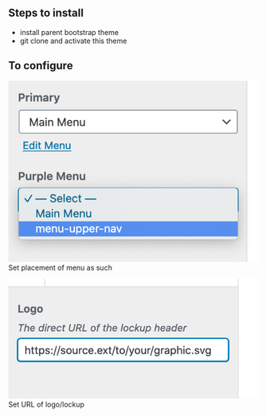 


## Steps to install

- install parent bootstrap theme
- git clone and activate this theme

## To configure

![set menu <](./imgs/menu_locations.png)
Set placement of menu as such


![logo lockup <](imgs/url_logo.png)
Set URL of logo/lockup


